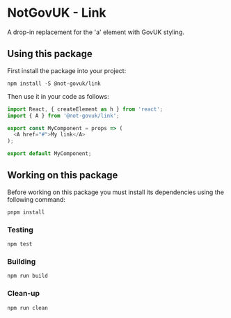 NotGovUK - Link
================

A drop-in replacement for the 'a' element with GovUK styling.


Using this package
------------------

First install the package into your project:

```shell
npm install -S @not-govuk/link
```

Then use it in your code as follows:

```js
import React, { createElement as h } from 'react';
import { A } from '@not-govuk/link';

export const MyComponent = props => (
  <A href="#">My link</A>
);

export default MyComponent;
```


Working on this package
-----------------------

Before working on this package you must install its dependencies using
the following command:

```shell
pnpm install
```


### Testing

```shell
npm test
```


### Building

```shell
npm run build
```


### Clean-up

```shell
npm run clean
```
